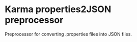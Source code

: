# Karma properties2JSON preprocessor

Preprocessor for converting .properties files into JSON files.